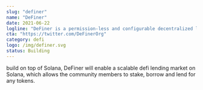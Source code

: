```yaml
---
slug: "definer"
name: "DeFiner"
date: 2021-06-22
logline: "DeFiner is a permission-less and configurable decentralized lending protocol with privacy 100% protected."
cta: "https://twitter.com/DeFinerOrg"
category: defi
logo: /img/definer.svg
status: Building
---
```


build on top of Solana, DeFiner will enable a scalable defi lending market on Solana, which allows the community members to stake, borrow and lend for any tokens.